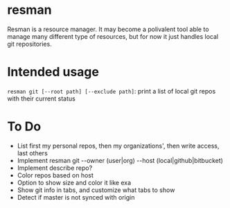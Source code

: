 # resman
Resman is a resource manager. It may become a polivalent tool able to manage many different type of resources, but for now it just handles local git repositories.

# Intended usage
`resman git [--root path] [--exclude path]`: print a list of local git repos with their current status

# To Do
* List first my personal repos, then my organizations', then write access, last others
* Implement resman git --owner (user|org) --host (local|github|bitbucket)
* Implement describe repo?
* Color repos based on host
* Option to show size and color it like exa
* Show git info in tabs, and customize what tabs to show
* Detect if master is not synced with origin
